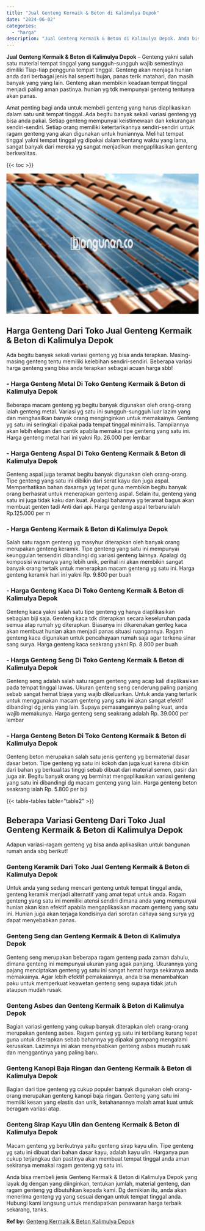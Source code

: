 ```yaml
---
title: "Jual Genteng Kermaik & Beton di Kalimulya Depok"
date: "2024-06-02"
categories: 
  - "harga"
description: "Jual Genteng Kermaik & Beton di Kalimulya Depok. Anda bisa membeli jenis Genteng Kermaik & Beton di Kalimulya Depok yang layak dg dengan yang diinginkan, ten..."
---
```


**Jual Genteng Kermaik & Beton di Kalimulya Depok** – Genteng yakni salah satu material tempat tinggal yang sungguh-sungguh wajib semestinya dimiliki Tiap-tiap pengguna tempat tinggal. Genteng akan menjaga hunian anda dari berbagai jenis hal seperti hujan, panas terik matahari, dan masih banyak yang yang lain. Genteng akan membikin keadaan tempat tinggal menjadi paling aman pastinya. hunian yg tdk mempunyai genteng tentunya akan panas.

Amat penting bagi anda untuk membeli genteng yang harus diaplikasikan dalam satu unit tempat tinggal. Ada begitu banyak sekali variasi genteng yg bisa anda pakai. Setiap genteng mempunyai keistimewaan dan kekurangan sendiri-sendiri. Setiap orang memiliki ketertarikannya sendiri-sendiri untuk ragam genteng yang akan digunakan untuk huniannya. Melihat tempat tinggal yakni tempat tinggal yg dipakai dalam bentang waktu yang lama, sangat banyak dari mereka yg sangat menjadikan mengaplikasikan genteng berkwalitas.

{{< toc >}}

![Jual Genteng Kermaik & Beton di Kalimulya Depok](/images/genteng-minimalis-murah02.png)

## Harga Genteng Dari Toko Jual Genteng Kermaik & Beton di Kalimulya Depok

Ada begitu banyak sekali variasi genteng yg bisa anda terapkan. Masing-masing genteng tentu memiliki kelebihan sendiri-sendiri. Beberapa variasi harga genteng yang bisa anda terapkan sebagai acuan harga sbb!

### \- Harga Genteng Metal Di Toko Genteng Kermaik & Beton di Kalimulya Depok

Beberapa macam genteng yg begitu banyak digunakan oleh orang-orang ialah genteng metal. Variasi yg satu ini sungguh-sungguh luar lazim yang dan menghasilkan banyak orang menginginkan untuk memakainya. Genteng yg satu ini seringkali dipakai pada tempat tinggal minimalis. Tampilannya akan lebih elegan dan cantik apabila memakai tipe genteng yang satu ini. Harga genteng metal hari ini yakni Rp. 26.000 per lembar

### \- Harga Genteng Aspal Di Toko Genteng Kermaik & Beton di Kalimulya Depok

Genteng aspal juga teramat begitu banyak digunakan oleh orang-orang. Tipe genteng yang satu ini dibikin dari serat kayu dan juga aspal. Memperhatikan bahan dasarnya yg tepat guna membikin begitu banyak orang berhasrat untuk menerapkan genteng aspal. Selain itu, genteng yang satu ini juga tidak kaku dan kuat. Apalagi bahannya yg teramat bagus akan membuat genten tadi Anti dari api. Harga genteng aspal terbaru ialah Rp.125.000 per m

### \- Harga Genteng Kermaik & Beton di Kalimulya Depok

Salah satu ragam genteng yg masyhur diterapkan oleh banyak orang merupakan genteng keramik. Tipe genteng yang satu ini mempunyai keunggulan tersendiri dibandingi dg variasi genteng lainnya. Apalagi dg komposisi warnanya yang lebih unik, perihal ini akan membikin sangat banyak orang tertaik untuk menerapkan macam genteng yg satu ini. Harga genteng keramik hari ini yakni Rp. 9.800 per buah

### \- Harga Genteng Kaca Di Toko Genteng Kermaik & Beton di Kalimulya Depok

Genteng kaca yakni salah satu tipe genteng yg hanya diaplikasikan sebagian biji saja. Genteng kaca tdk diterapkan secara keseluruhan pada semua atap rumah yg diterapkan. Biasanya ini dikarenakan genteg kaca akan membuat hunian akan menjadi panas situasi ruangannya. Ragam genteng kaca digunakan untuk pencahayaan rumah saja agar terkena sinar sang surya. Harga genteng kaca seakrang yakni Rp. 8.800 per buah

### \- Harga Genteng Seng Di Toko Genteng Kermaik & Beton di Kalimulya Depok

Genteng seng adalah salah satu ragam genteng yang acap kali diaplikasikan pada tempat tinggal lawas. Ukuran genteng seng cenderung paling panjang sebab sangat hemat biaya yang wajib dikeluarkan. Untuk anda yang tertarik untuk menggunakan macam genteng yang satu ini akan sangat efektif dibandingi dg jenis yang lain. Supaya pemasangannya paling kuat, anda wajib memakunya. Harga genteng seng seakrang adalah Rp. 39.000 per lembar

### \- Harga Genteng Beton Di Toko Genteng Kermaik & Beton di Kalimulya Depok

Genteng beton merupakan salah satu jenis genteng yg bermaterial dasar dasar beton. Tipe genteng yg satu ini kokoh dan juga kuat karena dibikin dari bahan yg berkualitas tinggi sebab dibuat dari material semen, pasir dan juga air. Begitu banyak orang yg berminat mengaplikasikan variasi genteng yang satu ini dibandingi dg macam genteng yang lain. Harga genteng beton seakrang ialah Rp. 5.800 per biji

{{< table-tables table="table2" >}}

## Beberapa Variasi Genteng Dari Toko Jual Genteng Kermaik & Beton di Kalimulya Depok

Adapun variasi-ragam genteng yg bisa anda aplikasikan untuk bangunan rumah anda sbg berikut!

### Genteng Keramik Dari Toko Jual Genteng Kermaik & Beton di Kalimulya Depok

Untuk anda yang sedang mencari genteng untuk tempat tinggal anda, genteng keramik menjadi alternatif yang amat tepat untuk anda. Ragam genteng yang satu ini memiliki atensi sendiri dimana anda yang mempunyai hunian akan kian efektif apabila mengaplikasikan macam genteng yang satu ini. Hunian juga akan terjaga kondisinya dari sorotan cahaya sang surya yg dapat menyebabkan panas.

### Genteng Seng dan Genteng Kermaik & Beton di Kalimulya Depok

Genteng seng merupakan beberapa ragam genteng pada zaman dahulu, dimana genteng ini mempunyai ukuran yang agak panjang. Ukurannya yang pajang menciptakan genteng yg satu ini sangat hemat harga sekiranya anda memakainya. Agar lebih efektif pemakaiannya, anda bisa menambahkan paku untuk memperkuat keawetan genteng seng supaya tidak jatuh ataupun mudah rusak.

### Genteng Asbes dan Genteng Kermaik & Beton di Kalimulya Depok

Bagian variasi genteng yang cukup banyak diterapkan oleh orang-orang merupakan genteng asbes. Ragam genteg yg satu ini terbilang kurang tepat guna untuk diterapkan sebab bahannya yg dipakai gampang mengalami kerusakan. Lazimnya ini akan menyebabkan genteng asbes mudah rusak dan menggantinya yang paling baru.

### Genteng Kanopi Baja Ringan dan Genteng Kermaik & Beton di Kalimulya Depok

Bagian dari tipe genteng yg cukup populer banyak digunakan oleh orang-orang merupakan genteng kanopi baja ringan. Genteng yang satu ini memiiki kesan yang elastis dan unik, ketahanannya malah amat kuat untuk beragam variasi atap.

### Genteng Sirap Kayu Ulin dan Genteng Kermaik & Beton di Kalimulya Depok

Macam genteng yg berikutnya yaitu genteng sirap kayu ulin. Tipe genteng yg satu ini dibuat dari bahan dasar kayu, adalah kayu ulin. Harganya pun cukup terjangkau dan pastinya akan membuat tempat tinggal anda aman sekiranya memakai ragam genteng yg satu ini.

Anda bisa membeli jenis Genteng Kermaik & Beton di Kalimulya Depok yang layak dg dengan yang diinginkan, tentukan jumlah, material genteng, dan ragam genteng yg dibutuhkan kepada kami. Dg demikian itu, anda akan menerima genteng yg yang sesuai dengan untuk tempat tinggal anda. Hubungi kami langsung untuk mendapatkan penawaran harga terbaik sekarang, tanks.

**Ref by:**  [Genteng Kermaik & Beton  Kalimulya Depok](https://id.wikipedia.org/wiki/Genteng)
